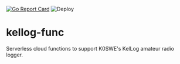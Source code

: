 [![Go Report Card](https://goreportcard.com/badge/github.com/k0swe/kellog-func)](https://goreportcard.com/report/github.com/k0swe/kellog-func)
![Deploy](https://github.com/k0swe/kellog-func/workflows/Deploy/badge.svg?branch=deploy)

# kellog-func

Serverless cloud functions to support K0SWE's KelLog amateur radio logger.
